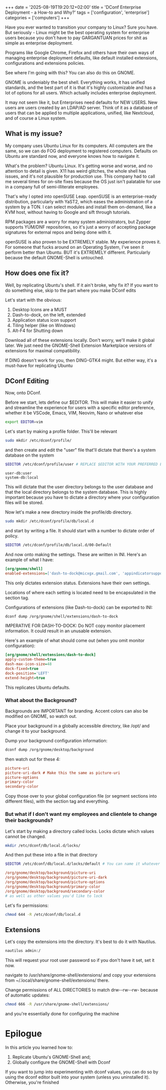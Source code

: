 +++
date = '2025-08-19T19:20:12+02:00'
title = 'DConf Enterprise Deployment - a How-to and Why?'
tags = ['configuration', 'enterprise']
categories = ['computers']
+++

Have you ever wanted to transition your company to Linux? Sure you have. But seriously - Linux might be the best operating system for enterprise users because you don't have to pay GARGANTUAN prices for shit as simple as enterprise deployment.

Programs like Google Chrome, Firefox and others have their own ways of managing enterprise deployment defaults, like default installed extensions, configurations and extensions policies.

See where I'm going with this? You can also do this on GNOME.

GNOME is undeniably the best shell. Everything works, it has unified standards, and the best part of it is that it's highly customizable and has a lot of options for all users. Which actually includes enterprise deployment.

It may not seem like it, but Enterprises need defaults for NEW USERS. New users are users created by an LDAP/AD server. Think of it as a database of users that can be applied to multiple applications, unified, like Nextcloud, and of course a Linux system.

## What is my issue?

My company uses Ubuntu Linux for its computers. All computers are the same, so we can do FOG deployment to registered computers. Defaults on Ubuntu are standard now, and everyone knows how to navigate it.

What's the problem? Ubuntu Linux. It's getting worse and worse, and no attention to detail is given. X11 has weird glitches, the whole shell has issues, and it's not plausible for production use. This company had to call me several times for on-site fixes because the OS just isn't palatable for use in a company full of semi-illiterate employees.

That's why I opted into openSUSE Leap. openSUSE is an enterprise-ready distribution, particularly with YaST2, which eases the administration of a system by a TON. I can select modules and install them on-demand, like a KVM host, without having to Google and sift through tutorials.

RPM packages are a worry for many system administrators, but Zypper supports YUM/DNF repositories, so it's just a worry of accepting package signatures for external repos and being done with it.

openSUSE is also proven to be EXTREMELY stable. My experience proves it. For someone that fucks around on an Operating System, I've seen it perform better than Ubuntu. BUT it's EXTREMELY different. Particularly because the default GNOME-Shell is untouched.

## How does one fix it?

Well, by replicating Ubuntu's shell. If it ain't broke, why fix it? If you want to do something else, skip to the part where you make DConf edits

Let's start with the obvious:

1. Desktop Icons are a MUST
2. Dash-to-dock, on the left, extended
3. Application status icon support
4. Tiling helper (like on Windows)
5. Alt-F4 for Shutting down

Download all of these extensions locally. Don't worry, we'll make it global later. We just need the GNOME-Shell Extension Marketplace versions of extensions for maximal compatibility.

If DING doesn't work for you, then DING-GTK4 might. But either way, it's a must-have for replicating Ubuntu

## DConf Editing

Now, onto DConf.

Before we start, lets define our $EDITOR. This will make it easier to unify and streamline the experience for users with a specific editor preference, whether it be VSCode, Emacs, VIM, Neovim, Nano or whatever else

```bash
export EDITOR=vim
```

Let's start by making a profile folder. This'll be relevant

```bash
sudo mkdir /etc/dconf/profile/
```

and then create and edit the "user" file that'll dictate that there's a system database on the system

```bash
$EDITOR /etc/dconf/profile/user # REPLACE $EDITOR WITH YOUR PREFERRED EDITOR
```

```
user-db:user
system-db:local
```

This will dictate that the user directory belongs to the user database and that the local directory belongs to the system database. This is highly important because you have to dictate a directory where your configuration files will be stored.

Now let's make a new directory inside the profile/db directory.

```bash
sudo mkdir /etc/dconf/profile/db/local.d
```

and start by writing a file. It should start with a number to dictate order of policy.

```bash
$EDITOR /etc/dconf/profile/db/local.d/00-Default
```

And now onto making the settings. These are written in INI. Here's an example of what I have:

```ini
[org/gnome/shell]
enabled-extensions=['dash-to-dock@micxgx.gmail.com', 'appindicatorsupport@rgcjonas.gmail.com', 'tiling-assistant@leleat-on-github', 'shutdown-dialogue@subashghimire.info.np', 'gtk4-ding@smedius.gitlab.com']
```

This only dictates extension status. Extensions have their own settings.

Locations of where each setting is located need to be encapsulated in the section tag.

Configurations of extensions (like Dash-to-dock) can be exported to INI:

```bash
dconf dump /org/gnome/shell/extensions/dash-to-dock
```

IMPERATIVE FOR DASH-TO-DOCK: Do NOT copy monitor placement information. It could result in an unusable extension.

Here's an example of what should come out (when you omit monitor configuration):

```ini
[org/gnome/shell/extensions/dash-to-dock]
apply-custom-theme=true
dash-max-icon-size=48
dock-fixed=true
dock-position='LEFT'
extend-height=true
```

This replicates Ubuntu defaults.

### What about the Background?

Backgrounds are IMPORTANT for branding. Accent colors can also be modified on GNOME, so watch out.

Place your background in a globally accessible directory, like /opt/ and change it to your background.

Dump your background configuration information:

```bash
dconf dump /org/gnome/desktop/background
```

then watch out for these 4:

```ini
picture-uri
picture-uri-dark # Make this the same as picture-uri
picture-options
primary-color
secondary-color
```

Copy those over to your global configuration file (or segment sections into different files), with the section tag and everything.

### But what if I don't want my employees and clientele to change their backgrounds?

Let's start by making a directory called locks. Locks dictate which values cannot be changed.

```bash
mkdir /etc/dconf/db/local.d/locks/
```

And then put these into a file in that directory

```bash
$EDITOR /etc/dconf/db/local.d/locks/default # You can name it whatever you want
```

```ini
/org/gnome/desktop/background/picture-uri
/org/gnome/desktop/background/picture-uri-dark
/org/gnome/desktop/background/picture-options
/org/gnome/desktop/background/primary-color
/org/gnome/desktop/background/secondary-color
# as well as other values you'd like to lock
```

Let's fix permissions:

```bash
chmod 644 -R /etc/dconf/db/local.d
```

## Extensions

Let's copy the extensions into the directory. It's best to do it with Nautilus.

```bash
nautilus admin:/
```

This will request your root user password so if you don't have it set, set it now.

navigate to /usr/share/gnome-shell/extensions/ and copy your extensions from \~/.local/share/gnome-shell/extensions/ there.

Change permissions of ALL DIRECTORIES to match drw--rw--rw- because of automatic updates:

```bash
chmod 666 -R /usr/share/gnome-shell/extensions/
```

and you're essentially done for configuring the machine

# Epilogue

In this article you learned how to:

1. Replicate Ubuntu's GNOME-Shell and;
2. Globally configure the GNOME-Shell with Dconf

If you want to jump into experimenting with dconf values, you can do so by using the dconf editor built into your system (unless you uninstalled it). Otherwise, you're finished